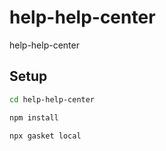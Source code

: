 # help-help-center

help-help-center

## Setup

```bash
cd help-help-center

npm install

npx gasket local
```
